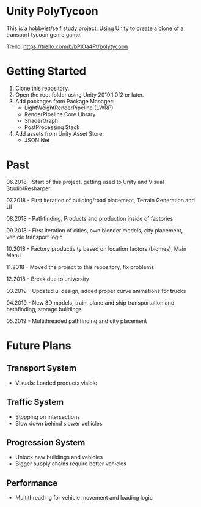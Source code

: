 # Unity PolyTycoon
This is a hobbyist/self study project. Using Unity to create a clone of a transport tycoon genre game.

Trello: https://trello.com/b/bPIOa4Pt/polytycoon

# Getting Started
1. Clone this repository.
2. Open the root folder using Unity 2019.1.0f2 or later. 
3. Add packages from Package Manager:
    - LightWeightRenderPipeline (LWRP)
    - RenderPipeline Core Library
    - ShaderGraph
    - PostProcessing Stack
4. Add assets from Unity Asset Store:
    - JSON.Net


# Past

06.2018 - Start of this project, getting used to Unity and Visual Studio/Resharper

07.2018 - First iteration of building/road placement, Terrain Generation and UI

08.2018 - Pathfinding, Products and production inside of factories

09.2018 - First iteration of cities, own blender models, city placement, vehicle transport logic

10.2018 - Factory productivity based on location factors (biomes), Main Menu

11.2018 - Moved the project to this repository, fix problems

12.2018 - Break due to university

03.2019 - Updated ui design, added proper curve animations for trucks

04.2019 - New 3D models, train, plane and ship transportation and pathfinding, storage buildings

05.2019 - Multithreaded pathfinding and city placement

# Future Plans

## Transport System
- Visuals: Loaded products visible

## Traffic System
- Stopping on intersections
- Slow down behind slower vehicles

## Progression System
- Unlock new buildings and vehicles
- Bigger supply chains require better vehicles

## Performance
- Multithreading for vehicle movement and loading logic
